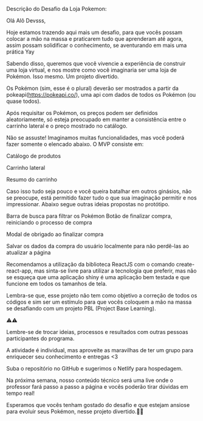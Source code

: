 Descrição do Desafio da Loja Pokemon:

Olá Alô Devsss,

Hoje estamos trazendo aqui mais um desafio, para que vocês possam colocar a mão na massa e praticarem tudo que aprenderam até agora, assim possam solidificar o conhecimento, se aventurando em mais uma prática Yay



Sabendo disso, queremos que você vivencie a experiência de construir uma loja virtual, e nos mostre como você imaginaria ser uma loja de Pokémon. Isso mesmo.
Um projeto divertido.

Os Pokémon (sim, esse é o plural) deverão ser mostrados a partir da pokeapi(https://pokeapi.co/), uma api com dados de todos os Pokémon (ou quase todos).

 Após requisitar os Pokémon, os preços podem ser definidos aleatoriamente, só esteja preocupado em manter a consistência entre o carrinho lateral e o preço mostrado no catálogo.


Não se assuste! Imaginamos muitas funcionalidades, mas você poderá fazer somente o elencado abaixo. O MVP consiste em:

Catálogo de produtos

Carrinho lateral

Resumo do carrinho

Caso isso tudo seja pouco e você queira batalhar em outros ginásios, não se preocupe, está permitido fazer tudo o que sua imaginação permitir e nos impressionar. Abaixo segue outras ideias propostas no protótipo.


Barra de busca para filtrar os Pokémon
Botão de finalizar compra, reiniciando o processo de compra

Modal de obrigado ao finalizar compra

Salvar os dados da compra do usuário localmente para não perdê-las ao atualizar a página


Recomendamos a utilização da biblioteca ReactJS com o comando create-react-app, mas sinta-se livre para utilizar a tecnologia que preferir, mas não se esqueça que uma aplicação shiny é uma aplicação bem testada e que funcione em todos os tamanhos de tela.

Lembra-se que, esse projeto não tem como objetivo a correção de todos os códigos e sim ser um estímulo para que vocês coloquem a mão na massa se desafiando com um projeto PBL (Project Base Learning).

⚠️⚠️

Lembre-se de trocar ideias, processos e resultados com outras pessoas participantes do programa.

A atividade é individual, mas aproveite as maravilhas de ter um grupo para enriquecer seu conhecimento e entregas <3

Suba o repositório no GitHub e sugerimos o Netlify para hospedagem.

Na próxima semana, nosso conteúdo técnico será uma live onde o professor fará passo a passo a página e vocês poderão tirar dúvidas em tempo real!


Esperamos que vocês tenham gostado do desafio e que estejam ansiose para evoluir seus Pokémon, nesse projeto divertido.👊💚
